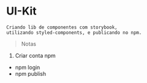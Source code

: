 # UI-Kit

```markdom
Criando lib de componentes com storybook,
utilizando styled-components, e publicando no npm.
```

> Notas
1. Criar conta npm
- npm login
- npm publish
